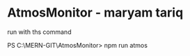 # AtmosMonitor - maryam tariq



run with ths command 

PS C:\MERN-GIT\AtmosMonitor> npm run atmos   

